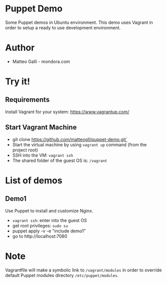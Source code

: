 # Puppet Demo

Some Puppet demos in Ubuntu environment. 
This demo uses Vagrant in order to setup a ready to use development environment.

# Author
* Matteo Galli - mondora.com

# Try it!

## Requirements

Install Vagrant for your system: https://www.vagrantup.com/

## Start Vagrant Machine

* git clone https://github.com/matteogll/puppet-demo.git`
* Start the virtual machine by using `vagrant up` command (from the project root)
* SSH into the VM: `vagrant ssh`
* The shared folder of the guest OS is: `/vagrant`

# List of demos
## Demo1
Use Puppet to install and customize Nginx.

* `vagrant ssh`: enter into the guest OS
* get root privileges: `sudo su`
* puppet apply -v -e "include demo1"
* go to http://localhost:7080

# Note

Vagrantfile will make a symbolic link to `/vagrant/modules` in order to override default Puppet modules directory 
`/etc/puppet/modules`.
